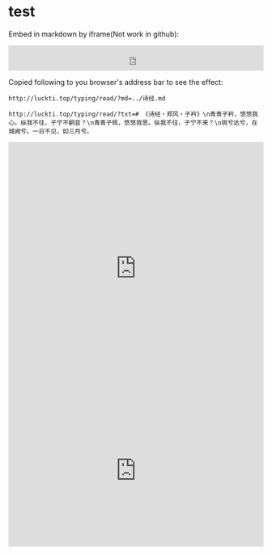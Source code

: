 # test

Embed in markdown by iframe(Not work in github):

<iframe width="100%" height="50px" src="http://luckti.top/typing/?txt=Hello,%20world!%20I%27m%20just%20typing%20here%20to%20see%20how%20it%20works.&sp=100&lw=3"frameborder="0"></iframe>

Copied following to you browser's address bar to see the effect:

```url
http://luckti.top/typing/read/?md=../诗经.md

http://luckti.top/typing/read/?txt=# 《诗经・郑风・子衿》\n青青子衿，悠悠我心。纵我不往，子宁不嗣音？\n青青子佩，悠悠我思。纵我不往，子宁不来？\n挑兮达兮，在城阙兮。一日不见，如三月兮。
```

<iframe width="100%" height="500px" src="http://luckti.top/typing/read/?md=../%E8%AF%97%E7%BB%8F.md&sp=100&lw=3"frameborder="0"></iframe>

<iframe width="100%" height="300px" src="http://luckti.top/typing/read/?txt=#%20%E3%80%8A%E8%AF%97%E7%BB%8F%E3%83%BB%E9%83%91%E9%A3%8E%E3%83%BB%E5%AD%90%E8%A1%BF%E3%80%8B\n%E9%9D%92%E9%9D%92%E5%AD%90%E8%A1%BF%EF%BC%8C%E6%82%A0%E6%82%A0%E6%88%91%E5%BF%83%E3%80%82%E7%BA%B5%E6%88%91%E4%B8%8D%E5%BE%80%EF%BC%8C%E5%AD%90%E5%AE%81%E4%B8%8D%E5%97%A3%E9%9F%B3%EF%BC%9F\n%E9%9D%92%E9%9D%92%E5%AD%90%E4%BD%A9%EF%BC%8C%E6%82%A0%E6%82%A0%E6%88%91%E6%80%9D%E3%80%82%E7%BA%B5%E6%88%91%E4%B8%8D%E5%BE%80%EF%BC%8C%E5%AD%90%E5%AE%81%E4%B8%8D%E6%9D%A5%EF%BC%9F\n%E6%8C%91%E5%85%AE%E8%BE%BE%E5%85%AE%EF%BC%8C%E5%9C%A8%E5%9F%8E%E9%98%99%E5%85%AE%E3%80%82%E4%B8%80%E6%97%A5%E4%B8%8D%E8%A7%81%EF%BC%8C%E5%A6%82%E4%B8%89%E6%9C%88%E5%85%AE%E3%80%82&sp=100&lw=3"frameborder="0"></iframe>
